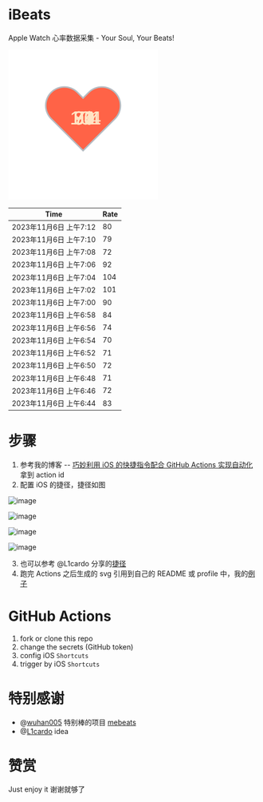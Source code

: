 # iBeats
Apple Watch 心率数据采集 - Your Soul, Your Beats!

![](./files/heart.svg)

<!--START_SECTION:my_heart_rate-->
| Time | Rate | 
 | ---- | ---- | 
| 2023年11月6日 上午7:12 | 80 |
| 2023年11月6日 上午7:10 | 79 |
| 2023年11月6日 上午7:08 | 72 |
| 2023年11月6日 上午7:06 | 92 |
| 2023年11月6日 上午7:04 | 104 |
| 2023年11月6日 上午7:02 | 101 |
| 2023年11月6日 上午7:00 | 90 |
| 2023年11月6日 上午6:58 | 84 |
| 2023年11月6日 上午6:56 | 74 |
| 2023年11月6日 上午6:54 | 70 |
| 2023年11月6日 上午6:52 | 71 |
| 2023年11月6日 上午6:50 | 72 |
| 2023年11月6日 上午6:48 | 71 |
| 2023年11月6日 上午6:46 | 72 |
| 2023年11月6日 上午6:44 | 83 |

<!--END_SECTION:my_heart_rate-->

# 步骤
1. 参考我的博客 -- [巧妙利用 iOS 的快捷指令配合 GitHub Actions 实现自动化](https://github.com/yihong0618/gitblog/issues/198) 拿到 action id
2. 配置 iOS 的捷径，捷径如图

![image](https://user-images.githubusercontent.com/15976103/122154218-0db0b480-ce97-11eb-93bb-5aec07c558dc.png)

![image](https://user-images.githubusercontent.com/15976103/122154236-186b4980-ce97-11eb-8e4b-70551a0391ae.png)

![image](https://user-images.githubusercontent.com/15976103/122154268-2d47dd00-ce97-11eb-902e-3acf292265a9.png)

![image](https://user-images.githubusercontent.com/15976103/122174055-fa144680-ceb4-11eb-9be2-3eb83cd516f7.png)

3. 也可以参考 @L1cardo 分享的[捷径](https://www.icloud.com/shortcuts/6ab6047b459c41ad822ad6b94b1c03d4)
4. 跑完 Actions 之后生成的 svg 引用到自己的 README 或 profile 中，我的[例子](https://github.com/yihong0618) 

# GitHub Actions

1. fork or clone this repo
2. change the secrets (GitHub token)
3. config iOS `Shortcuts` 
4. trigger by iOS `Shortcuts`

# 特别感谢
- @[wuhan005](https://github.com/wuhan005) 特别棒的项目 [mebeats](https://github.com/wuhan005/mebeats)
- @[L1cardo](https://github.com/L1cardo) idea

# 赞赏
Just enjoy it
谢谢就够了
